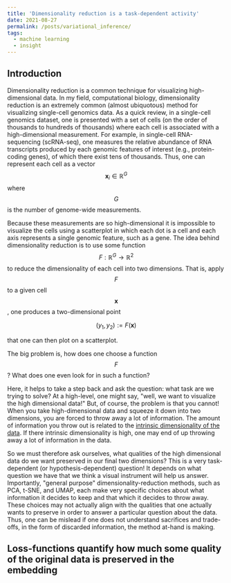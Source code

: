 ```yaml
---
title: 'Dimensionality reduction is a task-dependent activity'
date: 2021-08-27
permalink: /posts/variational_inference/
tags:
  - machine learning
  - insight
---
```


Introduction
-------------

Dimensionality reduction is a common technique for visualizing high-dimensional data.  In my field, computational biology, dimensionality reduction is an extremely common (almost ubiquotous) method for visualizing single-cell genomics data. As a quick review, in a single-cell genomics dataset, one is presented with a set of cells (on the order of thousands to hundreds of thousands) where each cell is associated with a high-dimensional measurement.  For example, in single-cell RNA-sequencing (scRNA-seq), one measures the relative abundance of RNA transcripts produced by each genomic features of interest (e.g., protein-coding genes), of which there exist tens of thousands. Thus, one can represent each cell as a vector $$\boldsymbol{x}_i \in \mathbb{R}^G$$ where $$G$$ is the number of genome-wide measurements.

Because these measurements are so high-dimensional it is impossible to visualize the cells using a scatterplot in which each dot is a cell and each axis represents a single genomic feature, such as a gene.  The idea behind dimensionality reduction is to use some function $$F: \mathbb{R}^G \rightarrow \mathbb{R}^2$$ to reduce the dimensionality of each cell into two dimensions. That is, apply $$F$$ to a given cell $$\boldsymbol{x}$$, one produces a two-dimensional point

$$(y_1, y_2) := F(\boldsymbol{x})$$

that one can then plot on a scatterplot.

The big problem is, how does one choose a function $$F$$? What does one even look for in such a function? 

Here, it helps to take a step back and ask the question: what task are we trying to solve? At a high-level, one might say, "well, we want to visualize the high dimensional data!" But, of course, the problem is that you cannot! When you take high-dimensional data and squeeze it down into two dimensions, you are forced to throw away a lot of information. The amount of information you throw out is related to the [intrinsic dimensionality of the data](https://mbernste.github.io/posts/intrinsic_dimensionality/). If there intrinsic dimensionality is high, one may end of up throwing away a lot of information in the data.

So we must therefore ask ourselves, what qualities of the high dimensional data do we want preserved in our final two dimensions?  This is a very task-dependent (or hypothesis-dependent) question! It depends on what question we have that we think a visual instrument will help us answer.  Importantly, "general purpose" dimensionality-reduction methods, such as PCA, t-SNE, and UMAP, each make very specific choices about what information it decides to keep and that which it decides to throw away. These choices may not actually align with the qualities that one actually wants to preserve in order to answer a particular question about the data. Thus, one can be mislead if one does not understand sacrifices and trade-offs, in the form of discarded information, the method at-hand is making.

Loss-functions quantify how much some quality of the original data is preserved in the embedding
-------------------





